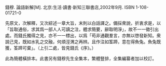 錢穆. 論語新解[M]. 北京:生活·讀書·新知三聯書店,2002年9月. ISBN 1-108-01721-0

先原文，次解釋，又次綜述一章大旨，末則以白話譯之。備採衆說，折衷求是，以「旨取通俗，求其爲一部人人可讀之注，體求簡要，辭取明淨」，故不一一徵引出處。而錢氏獨得之見，亦不一一標出，以爲「苟非通觀羣言，亦無以啓發新知。衆說己見，既如水乳之交融，何煩涇渭之再辨。且作注如筌蹄，意在得魚兔。魚兔既獲，筌蹄可棄」。（上引二處，皆見錢氏《序》。）

此為簡體橫排本。此書另有錢穆先生全集本，繁體豎排，全集編纂者加以校訂。